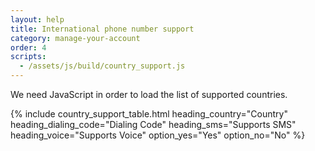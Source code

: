 ```yaml
---
layout: help
title: International phone number support
category: manage-your-account
order: 4
scripts:
  - /assets/js/build/country_support.js
---
```


<noscript>
  We need JavaScript in order to load the list of supported countries.
</noscript>

{% include country_support_table.html
           heading_country="Country"
           heading_dialing_code="Dialing Code"
           heading_sms="Supports SMS"
           heading_voice="Supports Voice"
           option_yes="Yes"
           option_no="No" %}

